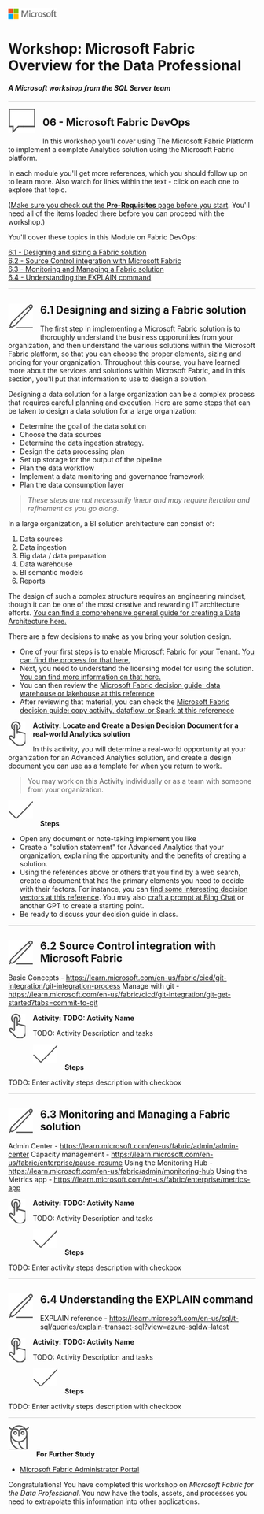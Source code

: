 ![](../graphics/microsoftlogo.png)

# Workshop: Microsoft Fabric Overview for the Data Professional

#### <i>A Microsoft workshop from the SQL Server team</i>

<p style="border-bottom: 1px solid lightgrey;"></p>

<img style="float: left; margin: 0px 15px 15px 0px;" src="../graphics/textbubble.png"> <h2>06 - Microsoft Fabric DevOps</h2>

In this workshop you'll cover using The Microsoft Fabric Platform to implement a complete Analytics solution using the Microsoft Fabric platform.

In each module you'll get more references, which you should follow up on to learn more. Also watch for links within the text - click on each one to explore that topic.

(<a href="https://github.com/sqlballs/MicrosoftFabricPre-Con/blob/main/fabricoverview/00%20-%20Pre-Requisites.md" target="_blank">Make sure you check out the <b>Pre-Requisites</b> page before you start</a>. You'll need all of the items loaded there before you can proceed with the workshop.)

You'll cover these topics in this Module on Fabric DevOps:

<dl>

  <dt><a href="#6.1" target="_blank">6.1 - Designing and sizing a Fabric solution</a></dt>
  <dt><a href="#6.2" target="_blank">6.2 - Source Control integration with Microsoft Fabric</a></dt>
  <dt><a href="#6.3" target="_blank">6.3 - Monitoring and Managing a Fabric solution</a></dt>
  <dt><a href="#6.4" target="_blank">6.4 - Understanding the EXPLAIN command</a></dt>

</dl>

<p style="border-bottom: 1px solid lightgrey;"></p>

<h2 id="6.1"><img style="float: left; margin: 0px 15px 15px 0px;" src="../graphics/pencil2.png">6.1 Designing and sizing a Fabric solution</h2>

The first step in implementing a Microsoft Fabric solution is to thoroughly understand the business opporunities from your organization, and then understand the various solutions within the Microsoft Fabric platform, so that you can choose the proper elements, sizing and pricing for your organization. Throughout this course, you have learned more about the services and solutions within Microsoft Fabric, and in this section, you'll put that information to use to design a solution. 

Designing a data solution for a large organization can be a complex process that requires careful planning and execution. Here are some steps that can be taken to design a data solution for a large organization:

- Determine the goal of the data solution
- Choose the data sources
- Determine the data ingestion strategy.
- Design the data processing plan
- Set up storage for the output of the pipeline
- Plan the data workflow
- Implement a data monitoring and governance framework
- Plan the data consumption layer

>*These steps are not necessarily linear and may require iteration and refinement as you go along.*

In a large organization, a BI solution architecture can consist of:

1. Data sources
2. Data ingestion
3. Big data / data preparation
4. Data warehouse
5. BI semantic models
6. Reports

The design of such a complex structure requires an engineering mindset, though it can be one of the most creative and rewarding IT architecture efforts. [You can find a comprehensive general guide for creating a Data Architecture here.](https://learn.microsoft.com/en-us/azure/architecture/data-guide/)

There are a few decisions to make as you bring your solution design. 

- One of your first steps is to enable Microsoft Fabric for your Tenant. [You can find the process for that here.](https://learn.microsoft.com/en-us/fabric/admin/fabric-switch)
- Next, you need to understand the licensing model for using the solution. [You can find more information on that here.](https://learn.microsoft.com/en-us/fabric/enterprise/licenses)
- You can then review the [Microsoft Fabric decision guide: data warehouse or lakehouse at this reference](https://learn.microsoft.com/en-us/fabric/get-started/decision-guide-warehouse-lakehouse)
- After reviewing that material, you can check the [Microsoft Fabric decision guide: copy activity, dataflow, or Spark at this referenece](https://learn.microsoft.com/en-us/fabric/get-started/decision-guide-pipeline-dataflow-spark)


<p><img style="float: left; margin: 0px 15px 15px 0px;" src="../graphics/point1.png"><b>Activity: Locate and Create a Design Decision Document for a real-world Analytics solution</b></p>

In this activity, you will determine a real-world opportunity at your organization for an Advanced Analytics solution, and create a design document you can use as a template for when you return to work. 

> You may work on this Activity individually or as a team with someone from your organization.

<p><img style="margin: 0px 15px 15px 0px;" src="../graphics/checkmark.png"><b>Steps</b></p>

- Open any document or note-taking implement you like
- Create a "solution statement" for Advanced Analytics that your organization, explaining the opportunity and the benefits of creating a solution.
- Using the references above or others that you find by a web search, create a document that has the primary elements you need to decide with their factors. For instance, you can [find some interesting decision vectors at this reference](https://www.cdw.com/content/cdw/en/articles/dataanalytics/how-the-modern-data-platform-fuels-success.html). You may also [craft a prompt at Bing Chat](https://www.bing.com/search?q=Bing+AI&showconv=1) or another GPT to create a starting point. 
- Be ready to discuss your decision guide in class.

<p style="border-bottom: 1px solid lightgrey;"></p>

<h2 id="6.2"><img style="float: left; margin: 0px 15px 15px 0px;" src="../graphics/pencil2.png">6.2 Source Control integration with Microsoft Fabric</h2>

Basic Concepts - https://learn.microsoft.com/en-us/fabric/cicd/git-integration/git-integration-process 
Manage with git - https://learn.microsoft.com/en-us/fabric/cicd/git-integration/git-get-started?tabs=commit-to-git 

<p><img style="float: left; margin: 0px 15px 15px 0px;" src="../graphics/point1.png"><b>Activity: TODO: Activity Name</b></p>

TODO: Activity Description and tasks

<p><img style="margin: 0px 15px 15px 0px;" src="../graphics/checkmark.png"><b>Steps</b></p>

TODO: Enter activity steps description with checkbox

<p style="border-bottom: 1px solid lightgrey;"></p>
<h2 id="6.3"><img style="float: left; margin: 0px 15px 15px 0px;" src="../graphics/pencil2.png">6.3 Monitoring and Managing a Fabric solution</h2>

Admin Center - https://learn.microsoft.com/en-us/fabric/admin/admin-center 
Capacity management - https://learn.microsoft.com/en-us/fabric/enterprise/pause-resume 
Using the Monitoring Hub - https://learn.microsoft.com/en-us/fabric/admin/monitoring-hub 
Using the Metrics app - https://learn.microsoft.com/en-us/fabric/enterprise/metrics-app 

<p><img style="float: left; margin: 0px 15px 15px 0px;" src="../graphics/point1.png"><b>Activity: TODO: Activity Name</b></p>

TODO: Activity Description and tasks

<p><img style="margin: 0px 15px 15px 0px;" src="../graphics/checkmark.png"><b>Steps</b></p>

TODO: Enter activity steps description with checkbox

<p style="border-bottom: 1px solid lightgrey;"></p>
<h2 id="6.4"><img style="float: left; margin: 0px 15px 15px 0px;" src="../graphics/pencil2.png">6.4 Understanding the EXPLAIN command</h2>

EXPLAIN reference - https://learn.microsoft.com/en-us/sql/t-sql/queries/explain-transact-sql?view=azure-sqldw-latest 

<p><img style="float: left; margin: 0px 15px 15px 0px;" src="../graphics/point1.png"><b>Activity: TODO: Activity Name</b></p>

TODO: Activity Description and tasks

<p><img style="margin: 0px 15px 15px 0px;" src="../graphics/checkmark.png"><b>Steps</b></p>

TODO: Enter activity steps description with checkbox

<p style="border-bottom: 1px solid lightgrey;"></p>


<p><img style="margin: 0px 15px 15px 0px;" src="../graphics/owl.png"><b>For Further Study</b></p>
<ul>
    <li><a href="https://learn.microsoft.com/en-us/fabric/admin/" target="_blank">Microsoft Fabric Administrator Portal</a></li>
</ul>

Congratulations! You have completed this workshop on *Microsoft Fabric for the Data Professional*. You now have the tools, assets, and processes you need to extrapolate this information into other applications.